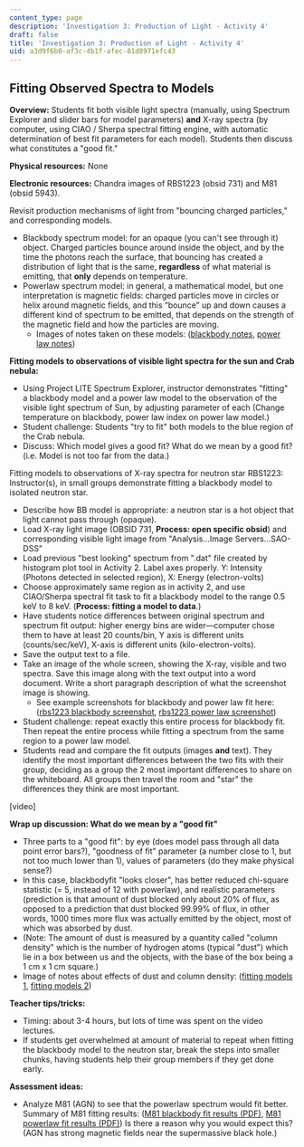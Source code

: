 ```yaml
---
content_type: page
description: 'Investigation 3: Production of Light - Activity 4'
draft: false
title: 'Investigation 3: Production of Light - Activity 4'
uid: a3d9f6b0-af3c-4b1f-afec-81d8971efc43
---
```

## **Fitting Observed Spectra to Models**

**Overview:** Students fit both visible light spectra (manually, using Spectrum Explorer and slider bars for model parameters) **and** X-ray spectra (by computer, using CIAO / Sherpa spectral fitting engine, with automatic determination of best fit parameters for each model). Students then discuss what constitutes a "good fit."

**Physical resources:** None

**Electronic resources:** Chandra images of RBS1223 (obsid 731) and M81 (obsid 5943).

Revisit production mechanisms of light from "bouncing charged particles," and corresponding models.

- Blackbody spectrum model: for an opaque (you can't see through it) object. Charged particles bounce around inside the object, and by the time the photons reach the surface, that bouncing has created a distribution of light that is the same, **regardless** of what material is emitting, that **only** depends on temperature.
- Powerlaw spectrum model: in general, a mathematical model, but one interpretation is magnetic fields: charged particles move in circles or helix around magnetic fields, and this “bounce” up and down causes a different kind of spectrum to be emitted, that depends on the strength of the magnetic field and how the particles are moving.
    - Images of notes taken on these models: ([blackbody notes](https://old.ocw.mit.edu/high-school/physics/chandra-astrophysics-institute/investigation-3-production-of-light/image-gallery-3/MITHFH_chandra_inv3_black.jpg), [power law notes](https://old.ocw.mit.edu/high-school/physics/chandra-astrophysics-institute/investigation-3-production-of-light/image-gallery-3/MITHFH_chandra_inv3_power.jpg))

**Fitting models to observations of visible light spectra for the sun and Crab nebula:**

- Using Project LITE Spectrum Explorer, instructor demonstrates "fitting" a blackbody model and a power law model to the observation of the visible light spectrum of Sun, by adjusting parameter of each (Change temperature on blackbody, power law index on power law model.)
- Student challenge: Students "try to fit" both models to the blue region of the Crab nebula.
- Discuss: Which model gives a good fit? What do we mean by a good fit? (i.e. Model is not too far from the data.)

Fitting models to observations of X-ray spectra for neutron star RBS1223: Instructor(s), in small groups demonstrate fitting a blackbody model to isolated neutron star.

- Describe how BB model is appropriate: a neutron star is a hot object that light cannot pass through (opaque).
- Load X-ray light image (OBSID 731, **Process: open specific obsid**) and corresponding visible light image from "Analysis...Image Servers...SAO-DSS"
- Load previous "best looking" spectrum from ".dat" file created by histogram plot tool in Activity 2. Label axes properly. Y: Intensity (Photons detected in selected region), X: Energy (electron-volts)
- Choose approximately same region as in activity 2, and use CIAO/Sherpa spectral fit task to fit a blackbody model to the range 0.5 keV to 8 keV. (**Process: fitting a model to data**.)
- Have students notice differences between original spectrum and spectrum fit output: higher energy bins are wider—computer chose them to have at least 20 counts/bin, Y axis is different units (counts/sec/keV), X-axis is different units (kilo-electron-volts).
- Save the output text to a file.
- Take an image of the whole screen, showing the X-ray, visible and two spectra. Save this image along with the text output into a word document. Write a short paragraph description of what the screenshot image is showing.
    - See example screenshots for blackbody and power law fit here: ([rbs1223 blackbody screenshot](https://old.ocw.mit.edu/high-school/physics/chandra-astrophysics-institute/investigation-3-production-of-light/image-gallery-3/MITHFH_chandra_inv3_rbsbla.jpg), [rbs1223 power law screenshot](https://old.ocw.mit.edu/high-school/physics/chandra-astrophysics-institute/investigation-3-production-of-light/image-gallery-3/MITHFH_chandra_inv3_rbspow.jpg))
- Student challenge: repeat exactly this entire process for blackbody fit. Then repeat the entire process while fitting a spectrum from the same region to a power law model.
- Students read and compare the fit outputs (images **and** text). They identify the most important differences between the two fits with their group, deciding as a group the 2 most important differences to share on the whiteboard. All groups then travel the room and "star" the differences they think are most important.

\[video\]

**Wrap up discussion: What do we mean by a "good fit"**

- Three parts to a "good fit": by eye (does model pass through all data point error bars?), "goodness of fit" parameter (a number close to 1, but not too much lower than 1), values of parameters (do they make physical sense?)
- In this case, blackbodyfit "looks closer", has better reduced chi-square statistic (= 5, instead of 12 with powerlaw), and realistic parameters (prediction is that amount of dust blocked only about 20% of flux, as opposed to a prediction that dust blocked 99.99% of flux, in other words, 1000 times more flux was actually emitted by the object, most of which was absorbed by dust.
- (Note: The amount of dust is measured by a quantity called "column density" which is the number of hydrogen atoms (typical "dust") which lie in a box between us and the objects, with the base of the box being a 1 cm x 1 cm square.)
- Image of notes about effects of dust and column density: ([fitting models 1](https://old.ocw.mit.edu/high-school/physics/chandra-astrophysics-institute/investigation-3-production-of-light/image-gallery-3/MITHFH_chandra_inv3_fitt_1.jpg), [fitting models 2](https://old.ocw.mit.edu/high-school/physics/chandra-astrophysics-institute/investigation-3-production-of-light/image-gallery-3/MITHFH_chandra_inv3_fitt_2.jpg))

**Teacher tips/tricks:**

- Timing: about 3-4 hours, but lots of time was spent on the video lectures.
- If students get overwhelmed at amount of material to repeat when fitting the blackbody model to the neutron star, break the steps into smaller chunks, having students help their group members if they get done early.

**Assessment ideas:**

- Analyze M81 (AGN) to see that the powerlaw spectrum would fit better. Summary of M81 fitting results: ([M81 blackbody fit results (PDF)](https://old.ocw.mit.edu/high-school/physics/chandra-astrophysics-institute/investigation-3-production-of-light/investigation-3-production-of-light-activity-4/MITHFH_m81_blkbdy_rslts.pdf), [M81 powerlaw fit results (PDF)](https://old.ocw.mit.edu/high-school/physics/chandra-astrophysics-institute/investigation-3-production-of-light/investigation-3-production-of-light-activity-4/MITHFH_m81_pwrlw_rslts.pdf)) Is there a reason why you would expect this? (AGN has strong magnetic fields near the supermassive black hole.)